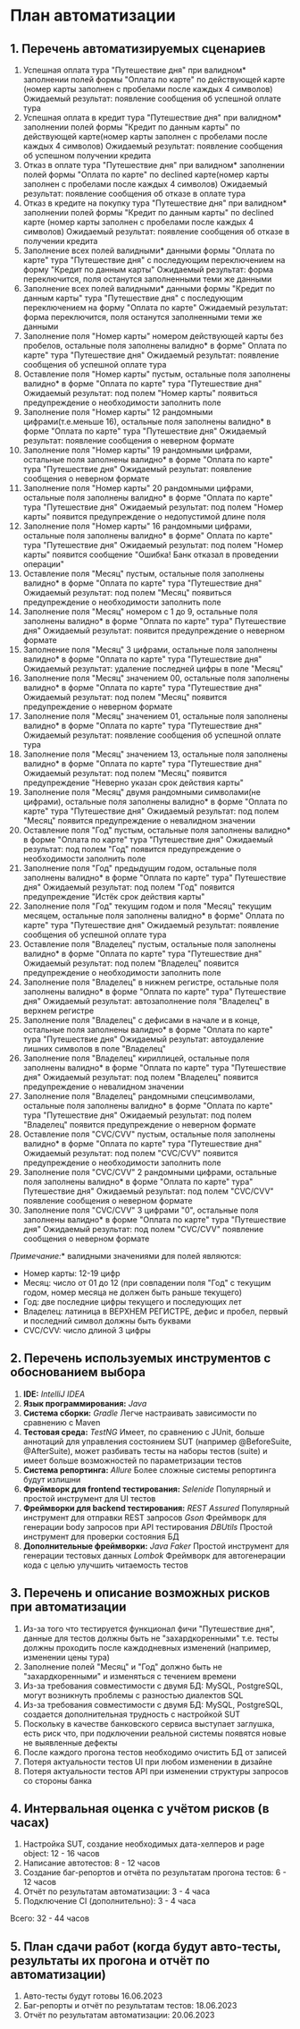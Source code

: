 # План автоматизации

## 1. Перечень автоматизируемых сценариев

1. Успешная оплата тура "Путешествие дня" при валидном* заполнении полей формы "Оплата по карте" по действующей карте  
   (номер карты заполнен с пробелами после каждых 4 символов) 
   Ожидаемый результат: появление сообщения об успешной оплате тура
2. Успешная оплата в кредит тура "Путешествие дня" при валидном* заполнении полей формы "Кредит по данным карты" по
   действующей карте(номер карты заполнен с пробелами после каждых 4 символов) 
   Ожидаемый результат: появление сообщения об успешном получении кредита
3. Отказ в оплате тура "Путешествие дня" при валидном* заполнении полей формы "Оплата по карте" по declined карте(номер
   карты заполнен с пробелами после каждых 4 символов) 
   Ожидаемый результат: появление сообщения об отказе в оплате тура
4. Отказ в кредите на покупку тура "Путешествие дня" при валидном* заполнении полей формы "Кредит по данным карты" по
   declined карте (номер карты заполнен с пробелами после каждых 4 символов) 
   Ожидаемый результат: появление сообщения об отказе в получении кредита
5. Заполнение всех полей валидными* данными формы "Оплата по карте" тура "Путешествие дня" с последующим переключением
   на форму "Кредит по данным карты" 
   Ожидаемый результат: форма переключится, поля останутся заполненными теми же данными
6. Заполнение всех полей валидными* данными формы "Кредит по данным карты" тура "Путешествие дня" с последующим
   переключением на форму "Оплата по карте" 
   Ожидаемый результат: форма переключится, поля останутся заполненными теми же данными
7. Заполнение поля "Номер карты" номером действующей карты без пробелов, остальные поля заполнены валидно* в форме"
   Оплата по карте" тура "Путешествие дня" 
   Ожидаемый результат: появление сообщения об успешной оплате тура
8. Оставление поля "Номер карты" пустым, остальные поля заполнены валидно* в форме "Оплата по карте" тура "Путешествие
   дня" 
   Ожидаемый результат: под полем "Номер карты" появиться предупреждение о необходимости заполнить поле
9. Заполнение поля "Номер карты" 12 рандомными цифрами(т.е.меньше 16), остальные поля заполнены валидно* в форме "Оплата по карте"
    тура "Путешествие дня" 
    Ожидаемый результат: появление сообщения о неверном формате
10. Заполнение поля "Номер карты" 19 рандомными цифрами, остальные поля заполнены валидно* в форме "Оплата по карте"
    тура "Путешествие дня" 
    Ожидаемый результат: появление сообщения о неверном формате
11. Заполнение поля "Номер карты" 20 рандомными цифрами, остальные поля заполнены валидно* в форме "Оплата по карте"
    тура "Путешествие дня" 
    Ожидаемый результат: под полем "Номер карты" появится предупреждение о недопустимой длине поля
12. Заполнение поля "Номер карты" 16 рандомными цифрами, остальные поля заполнены валидно* в форме"
    Оплата по карте" тура "Путешествие дня" 
    Ожидаемый результат: под полем "Номер карты" появится сообщение "Ошибка! Банк отказал в проведении операции"
13. Оставление поля "Месяц" пустым, остальные поля заполнены валидно* в форме "Оплата по карте" тура "Путешествие дня"
    Ожидаемый результат: под полем "Месяц" появиться предупреждение о необходимости заполнить поле
14. Заполнение поля "Месяц" номером с 1 до 9, остальные поля заполнены валидно* в форме "Оплата по карте" тура"
    Путешествие дня" 
    Ожидаемый результат: появится предупреждение о неверном формате
15. Заполнение поля "Месяц" 3 цифрами, остальные поля заполнены валидно* в форме "Оплата по карте" тура "Путешествие
    дня" 
    Ожидаемый результат: удаление последней цифры в поле "Месяц"
16. Заполнение поля "Месяц" значением 00, остальные поля заполнены валидно* в форме "Оплата по карте" тура "Путешествие
    дня" 
    Ожидаемый результат: под полем "Месяц" появится предупреждение о неверном формате
17. Заполнение поля "Месяц" значением 01, остальные поля заполнены валидно* в форме "Оплата по карте" тура "Путешествие
    дня" 
    Ожидаемый результат: появление сообщения об успешной оплате тура
18. Заполнение поля "Месяц" значением 13, остальные поля заполнены валидно* в форме "Оплата по карте" тура "Путешествие
    дня" 
    Ожидаемый результат: под полем "Месяц" появится предупреждение "Неверно указан срок действия карты"
19. Заполнение поля "Месяц" двумя рандомными символами(не цифрами), остальные поля заполнены валидно* в форме "Оплата по
    карте" тура "Путешествие дня" 
    Ожидаемый результат: под полем "Месяц" появится предупреждение о невалидном значении
20. Оставление поля "Год" пустым, остальные поля заполнены валидно* в форме "Оплата по карте" тура "Путешествие дня" 
    Ожидаемый результат: под полем "Год" появится предупреждение о необходимости заполнить поле
21. Заполнение поля "Год" предыдущим годом, остальные поля заполнены валидно* в форме "Оплата по карте" тура"
    Путешествие дня" 
    Ожидаемый результат: под полем "Год" появится предупреждение "Истёк срок действия карты"
22. Заполнение поля "Год" текущим годом и поля "Месяц" текущим месяцем, остальные поля заполнены валидно* в форме"
    Оплата по карте" тура "Путешествие дня" 
    Ожидаемый результат: появление сообщения об успешной оплате тура
23. Оставление поля "Владелец" пустым, остальные поля заполнены валидно* в форме "Оплата по карте" тура "Путешествие
    дня" 
    Ожидаемый результат: под полем "Владелец" появится предупреждение о необходимости заполнить поле
24. Заполнение поля "Владелец" в нижнем регистре, остальные поля заполнены валидно* в форме "Оплата по карте" тура"
    Путешествие дня" 
    Ожидаемый результат: автозаполнение поля "Владелец" в верхнем регистре
25. Заполнение поля "Владелец" с дефисами в начале и в конце, остальные поля заполнены валидно* в форме "Оплата по
    карте" тура "Путешествие дня" 
    Ожидаемый результат: автоудаление лишних символов в поле "Владелец"
26. Заполнение поля "Владелец" кириллицей, остальные поля заполнены валидно* в форме "Оплата по карте" тура "Путешествие
    дня" 
    Ожидаемый результат: под полем "Владелец" появится предупреждение о невалидном значении
27. Заполнение поля "Владелец" рандомными спецсимволами, остальные поля заполнены валидно* в форме "Оплата по карте"
    тура "Путешествие дня" 
    Ожидаемый результат: под полем "Владелец" появится предупреждение о неверном формате
28. Оставление поля "CVC/CVV" пустым, остальные поля заполнены валидно* в форме "Оплата по карте" тура "Путешествие дня" 
    Ожидаемый результат: под полем "CVC/CVV" появится предупреждение о необходимости заполнить поле
29. Заполнение поля "CVC/CVV" 2 рандомными цифрами, остальные поля заполнены валидно* в форме "Оплата по карте" тура"
    Путешествие дня" 
    Ожидаемый результат: под полем "CVC/CVV" появление сообщения о неверном формате
30. Заполнение поля "CVC/CVV" 3 цифрами "0", остальные поля заполнены валидно* в форме "Оплата по карте"
    тура "Путешествие дня" 
    Ожидаемый результат: под полем "CVC/CVV" появление сообщения о неверном формате

*Примечание:** валидными значениями для полей являются:

* Номер карты: 12-19 цифр
* Месяц: число от 01 до 12 (при совпадении поля "Год" с текущим годом, номер месяца не должен быть раньше текущего)
* Год: две последние цифры текущего и последующих лет
* Владелец: латиница в ВЕРХНЕМ РЕГИСТРЕ, дефис и пробел, первый и последний символ должны быть буквами
* CVC/CVV: число длиной 3 цифры

## 2. Перечень используемых инструментов с обоснованием выбора

1. **IDE:** *IntelliJ IDEA*
2. **Язык программирования:** *Java*
3. **Система сборки:** *Gradle* 
   Легче настраивать зависимости по сравнению с Maven
4. **Тестовая среда:** *TestNG* 
   Имеет, по сравнению с JUnit, больше аннотаций для управления состоянием SUT (например @BeforeSuite, @AfterSuite), может разбивать тесты на наборы тестов (suite) и имеет больше возможностей по параметризации тестов
5. **Система репортинга:** *Allure* 
   Более сложные системы репортинга будут излишни
6. **Фреймворк для frontend тестирования:** *Selenide* 
   Популярный и простой инструмент для UI тестов
7. **Фреймворки для backend тестирования:** 
   *REST Assured* 
   Популярный инструмент для отправки REST запросов
   *Gson* 
   Фреймворк для генерации body запросов при API тестирования
   *DBUtils* 
   Простой инструмент для проверки состояния БД
8. **Дополнительные фреймворки:**
   *Java Faker* 
   Простой инструмент для генерации тестовых данных
   *Lombok* 
   Фреймворк для автогенерации кода с целью улучшить читаемость тестов

## 3. Перечень и описание возможных рисков при автоматизации

1. Из-за того что тестируется функционал фичи "Путешествие дня", данные для тестов должны быть не "захардкоренными" т.е. тесты должны проходить после каждодневных изменений (например, изменении цены тура)
2. Заполнение полей "Месяц" и "Год" должно быть не "захардкоренными" и изменяться с течением времени
3. Из-за требования совместимости с двумя БД: MySQL, PostgreSQL, могут возникнуть проблемы с разностью диалектов SQL
4. Из-за требования совместимости с двумя БД: MySQL, PostgreSQL, создается дополнительная трудность с настройкой SUT
5. Поскольку в качестве банковского сервиса выступает заглушка, есть риск что, при подключении реальной системы появятся новые не выявленные дефекты
6. После каждого прогона тестов необходимо очистить БД от записей
7. Потеря актуальности тестов UI при любом изменении в дизайне
8. Потеря актуальности тестов API при изменении структуры запросов со стороны банка

## 4. Интервальная оценка с учётом рисков (в часах)

1. Настройка SUT, создание необходимых дата-хелперов и page object: 12 - 16 часов
2. Написание автотестов: 8 - 12 часов
3. Создание баг-репортов и отчёта по результатам прогона тестов: 6 - 12 часов
4. Отчёт по результатам автоматизации: 3 - 4 часа
5. Подключение CI (дополнительно): 3 - 4 часа
  
Всего: 32 - 44 часов

## 5. План сдачи работ (когда будут авто-тесты, результаты их прогона и отчёт по автоматизации)

1. Авто-тесты будут готовы 16.06.2023
2. Баг-репорты и отчёт по результатам тестов: 18.06.2023
3. Отчёт по результатам автоматизации: 20.06.2023
